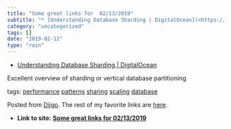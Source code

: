 ```yaml
---
title: "Some great links for  02/13/2019"
subtitle: "* [Understanding Database Sharding | DigitalOcean](<https://www.digitalocean.com/community/tutorials..."
category: "uncategorized"
tags: []
date: "2019-02-12"
type: "rain"
---
```

* [Understanding Database Sharding | DigitalOcean](<https://www.digitalocean.com/community/tutorials/understanding-database-sharding?utm_source=Software+Weekly&utm_campaign=2fbfd984eb-EMAIL_CAMPAIGN_12_03_2018_16_23_COPY_01&utm_medium=email&utm_term=0_846fac531b-2fbfd984eb-183168357>)

Excellent overview of sharding or vertical database partitioning

tags: [performance](<https://www.diigo.com/user/pitosalas/performance>)
[patterns](<https://www.diigo.com/user/pitosalas/patterns>)
[sharing](<https://www.diigo.com/user/pitosalas/sharing>)
[scaling](<https://www.diigo.com/user/pitosalas/scaling>)
[database](<https://www.diigo.com/user/pitosalas/database>)

Posted from [Diigo](<https://www.diigo.com>). The rest of my favorite links
are [here](<https://www.diigo.com/user/pitosalas>).


* **Link to site:** **[Some great links for  02/13/2019](None)**